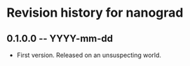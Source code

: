 # Revision history for nanograd

## 0.1.0.0 -- YYYY-mm-dd

* First version. Released on an unsuspecting world.
